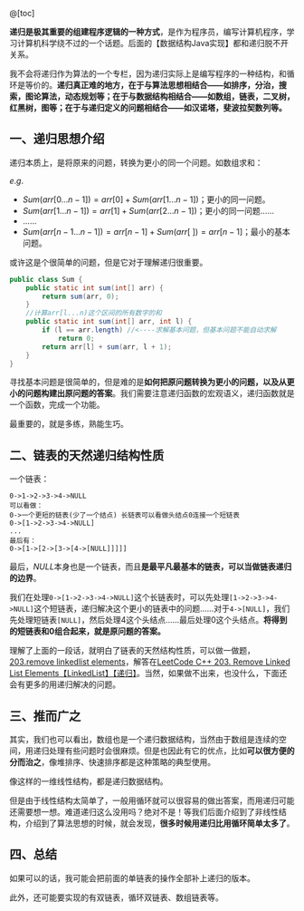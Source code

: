 @[toc]

**递归是极其重要的组建程序逻辑的一种方式**，是作为程序员，编写计算机程序，学习计算机科学绕不过的一个话题。后面的【数据结构Java实现】都和递归脱不开关系。

我不会将递归作为算法的一个专栏，因为递归实际上是编写程序的一种结构，和循环是等价的。**递归真正难的地方，在于与算法思想相结合——如排序，分治，搜索，图论算法，动态规划等；在于与数据结构相结合——如数组，链表，二叉树，红黑树，图等；在于与递归定义的问题相结合——如汉诺塔，斐波拉契数列等。**

## 一、递归思想介绍
递归本质上，是将原来的问题，转换为更小的同一个问题。如数组求和：

$e.g.$ 
- $Sum(arr[0...n-1]) = arr[0] + Sum(arr[1...n-1])$；更小的同一问题。
- $Sum(arr[1...n-1]) = arr[1] + Sum(arr[2...n-1])$；更小的同一问题......
- ......
- $Sum(arr[n-1...n-1]) = arr[n-1] + Sum(arr[\ ]) = arr[n - 1]$；最小的基本问题。

或许这是个很简单的问题，但是它对于理解递归很重要。

```java
public class Sum {
	public static int sum(int[] arr) {
		return sum(arr, 0);
	}
	//计算arr[l...n)这个区间的所有数字的和
	public static int sum(int[] arr, int l) {
		if (l == arr.length) //<----求解基本问题，但基本问题不能自动求解
			return 0;
		return arr[l] + sum(arr, l + 1);
	}
}
```
寻找基本问题是很简单的，但是难的是**如何把原问题转换为更小的问题，以及从更小的问题构建出原问题的答案**。我们需要注意递归函数的宏观语义，递归函数就是一个函数，完成一个功能。

最重要的，就是多练，熟能生巧。

## 二、链表的天然递归结构性质
一个链表：
```
0->1->2->3->4->NULL
可以看做：
0->一个更短的链表(少了一个结点) 长链表可以看做头结点0连接一个短链表
0->[1->2->3->4->NULL]
...
最后有：
0->[1->[2->[3->[4->[NULL]]]]]
```
最后，$NULL$本身也是一个链表，而且**是最平凡最基本的链表，可以当做链表递归的边界**。

我们在处理`0->[1->2->3->4->NULL]`这个长链表时，可以先处理`[1->2->3->4->NULL]`这个短链表，递归解决这个更小的链表中的问题……对于`4->[NULL]`，我们先处理短链表`[NULL]`，然后处理4这个头结点……最后处理0这个头结点。**将得到的短链表和0组合起来，就是原问题的答案。**

理解了上面的一段话，就明白了链表的天然结构性质，可以做一做题，[203.remove linkedlist elements](https://leetcode-cn.com/problems/remove-linked-list-elements/)，解答在[LeetCode C++ 203. Remove Linked List Elements【LinkedList】【递归】](https://blog.csdn.net/myRealization/article/details/104818139)。当然，如果做不出来，也没什么，下面还会有更多的用递归解决的问题。

## 三、推而广之
其实，我们也可以看出，数组也是一个递归数据结构，当然由于数组是连续的空间，用递归处理有些问题时会很麻烦。但是也因此有它的优点，比如**可以很方便的分而治之**，像堆排序、快速排序都是这种策略的典型使用。

像这样的一维线性结构，都是递归数据结构。

但是由于线性结构太简单了，一般用循环就可以很容易的做出答案，而用递归可能还需要想一想。难道递归这么没用吗？绝对不是！等我们后面介绍到了非线性结构，介绍到了算法思想的时候，就会发现，**很多时候用递归比用循环简单太多了**。

## 四、总结
如果可以的话，我可能会把前面的单链表的操作全部补上递归的版本。 

此外，还可能要实现的有双链表，循环双链表、数组链表等。
